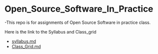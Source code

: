 # Open_Source_Software_In_Practice
-This repo is for assignments of Open Source Software in practice class. 

Here is the link to the Syllabus and Class_grid

- [syllabus.md](https://github.com/bennColl-cs4387/os_abraar/blob/main/class_grid.md)
- [Class_Grid.md](https://github.com/bennColl-cs4387/os_abraar/blob/main/class_grid.md)



